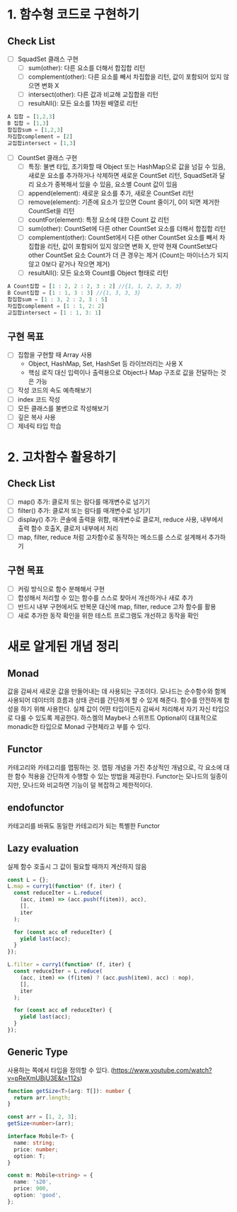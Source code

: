 # 1. 함수형 코드로 구현하기

## Check List

- [ ] SquadSet 클래스 구현
  - [ ] sum(other): 다른 요소를 더해서 합집합 리턴
  - [ ] complement(other): 다른 요소를 빼서 차집합을 리턴, 값이 포함되어 있지 않으면 변화 X
  - [ ] intersect(other): 다른 값과 비교해 교집합을 리턴
  - [ ] resultAll(): 모든 요소를 1차원 배열로 리턴

```javascript
A 집합 = [1,2,3]
B 집합 = [1,3]
합집합sum = [1,2,3]
차집합complement = [2]
교집합intersect = [1,3]
```

- [ ] CountSet 클래스 구현
  - [ ] 특징: 불변 타입, 초기화할 때 Object 또는 HashMap으로 값을 넘길 수 있음, 새로운 요소를 추가하거나 삭제하면 새로운 CountSet 리턴, SquadSet과 달리 요소가 중복해서 있을 수 있음, 요소별 Count 값이 있음
  - [ ] append(element): 새로운 요소를 추가, 새로운 CountSet 리턴
  - [ ] remove(element): 기존에 요소가 있으면 Count 줄이기, 0이 되면 제거한 CountSet을 리턴
  - [ ] countFor(element): 특정 요소에 대한 Count 값 리턴
  - [ ] sum(other): CountSet에 다른 other CountSet 요소를 더해서 합집합 리턴
  - [ ] complement(other): CountSet에서 다른 other CountSet 요소를 빼서 차집합을 리턴, 값이 포함되어 있지 않으면 변화 X, 만약 현재 CountSet보다 other CountSet 요소 Count가 더 큰 경우는 제거 (Count는 마이너스가 되지 않고 0보다 같거나 작으면 제거)
  - [ ] resultAll(): 모든 요소와 Count를 Object 형태로 리턴

```javascript
A Count집합 = [1 : 2, 2 : 2, 3 : 2] //{1, 1, 2, 2, 3, 3}
B Count집합 = [1 : 1, 3 : 3] //{1, 3, 3, 3}
합집합sum = [1 : 3, 2 : 2, 3 : 5]
차집합complement = [1 : 1, 2: 2]
교집합intersect = [1 : 1, 3: 1]
```

## 구현 목표

- [ ] 집합을 구현할 때 Array 사용
  - Object, HashMap, Set, HashSet 등 라이브러리는 사용 X
  - 핵심 로직 대신 입력이나 출력용으로 Object나 Map 구조로 값을 전달하는 것은 가능
- [ ] 작성 코드의 속도 예측해보기
- [ ] index 코드 작성
- [ ] 모든 클래스를 불변으로 작성해보기
- [ ] 깊은 복사 사용
- [ ] 제네릭 타입 학습

# 2. 고차함수 활용하기

## Check List

- [ ] map() 추가: 클로저 또는 람다를 매개변수로 넘기기
- [ ] filter() 추가: 클로저 또는 람다를 매개변수로 넘기기
- [ ] display() 추가: 콘솔에 출력을 위함, 매개변수로 클로저, reduce 사용, 내부에서 출력 함수 호출X, 클로저 내부에서 처리
- [ ] map, filter, reduce 처럼 고차함수로 동작하는 메소드를 스스로 설계해서 추가하기

## 구현 목표

- [ ] 커링 방식으로 함수 분해해서 구현
- [ ] 합성해서 처리할 수 있는 함수를 스스로 찾아서 개선하거나 새로 추가
- [ ] 반드시 내부 구현에서도 반복문 대신에 map, filter, reduce 고차 함수를 활용
- [ ] 새로 추가한 동작 확인을 위한 테스트 프로그램도 개선하고 동작을 확인

# 새로 알게된 개념 정리

## Monad

값을 감싸서 새로운 값을 만들어내는 데 사용되는 구조이다. 모나드는 순수함수와 함께 사용되어 데이터의 흐름과 상태 관리를 간단하게 할 수 있게 해준다. 함수를 안전하게 합성을 하기 위해 사용한다. 실제 값이 어떤 타입이든지 감싸서 처리해서 자기 자신 타입으로 다룰 수 있도록 제공한다. 하스켈의 Maybe나 스위프트 Optional이 대표적으로 monadic한 타입으로 Monad 구현체라고 부를 수 있다.

## Functor

카테고리와 카테고리를 맵핑하는 것. 맵핑 개념을 가진 추상적인 개념으로, 각 요소에 대한 함수 적용을 간단하게 수행할 수 있는 방법을 제공한다. Functor는 모나드의 일종이지만, 모나드와 비교하면 기능이 덜 복잡하고 제한적이다.

## endofunctor

카테고리를 바꿔도 동일한 카테고리가 되는 특별한 Functor

## Lazy evaluation

실제 함수 호출시 그 값이 필요할 때까지 계산하지 않음

```javascript
const L = {};
L.map = curry1(function* (f, iter) {
  const reduceIter = L.reduce(
    (acc, item) => (acc.push(f(item)), acc),
    [],
    iter
  );

  for (const acc of reduceIter) {
    yield last(acc);
  }
});

L.filter = curry1(function* (f, iter) {
  const reduceIter = L.reduce(
    (acc, item) => (f(item) ? (acc.push(item), acc) : nop),
    [],
    iter
  );

  for (const acc of reduceIter) {
    yield last(acc);
  }
});
```

## Generic Type

사용하는 쪽에서 타입을 정의할 수 있다.
(https://www.youtube.com/watch?v=pReXmUBjU3E&t=112s)

```typescript
function getSize<T>(arg: T[]): number {
  return arr.length;
}

const arr = [1, 2, 3];
getSize<number>(arr);
```

```typescript
interface Mobile<T> {
  name: string;
  price: number;
  option: T;
}

const m: Mobile<string> = {
  name: 's20',
  price: 900,
  option: 'good',
};
```
